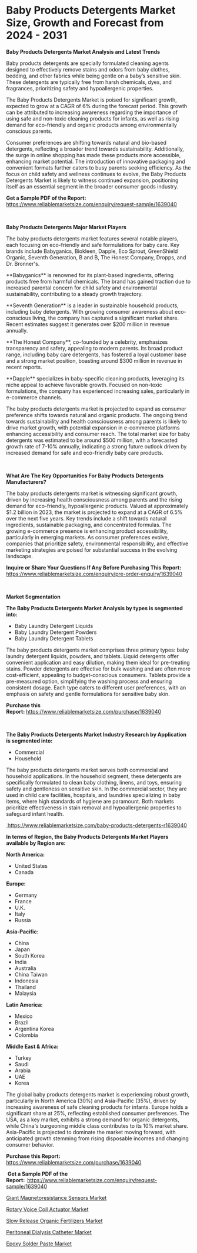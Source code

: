 <p><h1>Baby Products Detergents Market Size, Growth and Forecast from 2024 - 2031</h1></p><p><strong>Baby Products Detergents Market Analysis and Latest Trends</strong></p>
<p><p>Baby products detergents are specially formulated cleaning agents designed to effectively remove stains and odors from baby clothes, bedding, and other fabrics while being gentle on a baby’s sensitive skin. These detergents are typically free from harsh chemicals, dyes, and fragrances, prioritizing safety and hypoallergenic properties.</p><p>The Baby Products Detergents Market is poised for significant growth, expected to grow at a CAGR of 6% during the forecast period. This growth can be attributed to increasing awareness regarding the importance of using safe and non-toxic cleaning products for infants, as well as rising demand for eco-friendly and organic products among environmentally conscious parents. </p><p>Consumer preferences are shifting towards natural and bio-based detergents, reflecting a broader trend towards sustainability. Additionally, the surge in online shopping has made these products more accessible, enhancing market potential. The introduction of innovative packaging and convenient formats further caters to busy parents seeking efficiency. As the focus on child safety and wellness continues to evolve, the Baby Products Detergents Market is likely to witness continued expansion, positioning itself as an essential segment in the broader consumer goods industry.</p></p>
<p><strong>Get a Sample PDF of the Report:&nbsp;</strong> <a href="https://www.reliablemarketsize.com/enquiry/request-sample/1639040?utm_campaign=1133&utm_medium=2&utm_source=Github&utm_content=ia&utm_term=27122024&utm_id=baby-products-detergents">https://www.reliablemarketsize.com/enquiry/request-sample/1639040</a></p>
<p>&nbsp;</p>
<p><strong>Baby Products Detergents Major Market Players</strong></p>
<p><p>The baby products detergents market features several notable players, each focusing on eco-friendly and safe formulations for baby care. Key brands include Babyganics, Biokleen, Dapple, Eco Sprout, GreenShield Organic, Seventh Generation, B and B, The Honest Company, Dropps, and Dr. Bronner's.</p><p>**Babyganics** is renowned for its plant-based ingredients, offering products free from harmful chemicals. The brand has gained traction due to increased parental concern for child safety and environmental sustainability, contributing to a steady growth trajectory. </p><p>**Seventh Generation** is a leader in sustainable household products, including baby detergents. With growing consumer awareness about eco-conscious living, the company has captured a significant market share. Recent estimates suggest it generates over $200 million in revenue annually. </p><p>**The Honest Company**, co-founded by a celebrity, emphasizes transparency and safety, appealing to modern parents. Its broad product range, including baby care detergents, has fostered a loyal customer base and a strong market position, boasting around $300 million in revenue in recent reports. </p><p>**Dapple** specializes in baby-specific cleaning products, leveraging its niche appeal to achieve favorable growth. Focused on non-toxic formulations, the company has experienced increasing sales, particularly in e-commerce channels.</p><p>The baby products detergents market is projected to expand as consumer preference shifts towards natural and organic products. The ongoing trend towards sustainability and health consciousness among parents is likely to drive market growth, with potential expansion in e-commerce platforms enhancing accessibility and consumer reach. The total market size for baby detergents was estimated to be around $500 million, with a forecasted growth rate of 7-10% annually, indicating a strong future outlook driven by increased demand for safe and eco-friendly baby care products.</p></p>
<p>&nbsp;</p>
<p><strong>What Are The Key Opportunities For Baby Products Detergents Manufacturers?</strong></p>
<p><p>The baby products detergents market is witnessing significant growth, driven by increasing health consciousness among parents and the rising demand for eco-friendly, hypoallergenic products. Valued at approximately $1.2 billion in 2023, the market is projected to expand at a CAGR of 6.5% over the next five years. Key trends include a shift towards natural ingredients, sustainable packaging, and concentrated formulas. The growing e-commerce presence is enhancing product accessibility, particularly in emerging markets. As consumer preferences evolve, companies that prioritize safety, environmental responsibility, and effective marketing strategies are poised for substantial success in the evolving landscape.</p></p>
<p><strong>Inquire or Share Your Questions If Any Before Purchasing This Report:</strong> <a href="https://www.reliablemarketsize.com/enquiry/pre-order-enquiry/1639040?utm_campaign=1133&utm_medium=2&utm_source=Github&utm_content=ia&utm_term=27122024&utm_id=baby-products-detergents">https://www.reliablemarketsize.com/enquiry/pre-order-enquiry/1639040</a></p>
<p>&nbsp;</p>
<p><strong>Market Segmentation</strong></p>
<p><strong>The Baby Products Detergents Market Analysis by types is segmented into:</strong></p>
<p><ul><li>Baby Laundry Detergent Liquids</li><li>Baby Laundry Detergent Powders</li><li>Baby Laundry Detergent Tablets</li></ul></p>
<p><p>The baby products detergents market comprises three primary types: baby laundry detergent liquids, powders, and tablets. Liquid detergents offer convenient application and easy dilution, making them ideal for pre-treating stains. Powder detergents are effective for bulk washing and are often more cost-efficient, appealing to budget-conscious consumers. Tablets provide a pre-measured option, simplifying the washing process and ensuring consistent dosage. Each type caters to different user preferences, with an emphasis on safety and gentle formulations for sensitive baby skin.</p></p>
<p><strong>Purchase this Report:&nbsp;</strong><a href="https://www.reliablemarketsize.com/purchase/1639040?utm_campaign=1133&utm_medium=2&utm_source=Github&utm_content=ia&utm_term=27122024&utm_id=baby-products-detergents">https://www.reliablemarketsize.com/purchase/1639040</a></p>
<p>&nbsp;</p>
<p><strong>The Baby Products Detergents Market Industry Research by Application is segmented into:</strong></p>
<p><ul><li>Commercial</li><li>Household</li></ul></p>
<p><p>The baby products detergents market serves both commercial and household applications. In the household segment, these detergents are specifically formulated to clean baby clothing, linens, and toys, ensuring safety and gentleness on sensitive skin. In the commercial sector, they are used in child care facilities, hospitals, and laundries specializing in baby items, where high standards of hygiene are paramount. Both markets prioritize effectiveness in stain removal and hypoallergenic properties to safeguard infant health.</p></p>
<p><a href="https://www.reliablemarketsize.com/baby-products-detergents-r1639040?utm_campaign=1133&utm_medium=2&utm_source=Github&utm_content=ia&utm_term=27122024&utm_id=baby-products-detergents">&nbsp;https://www.reliablemarketsize.com/baby-products-detergents-r1639040</a></p>
<p><strong>In terms of Region, the Baby Products Detergents Market Players available by Region are:</strong></p>
<p>
    <p> <strong> North America: </strong>
        <ul>
            <li>United States</li>
            <li>Canada</li>
        </ul>
        </p> 
    <p> <strong> Europe: </strong>
        <ul>
            <li>Germany</li>
            <li>France</li>
            <li>U.K.</li>
            <li>Italy</li>
            <li>Russia</li>
        </ul>
        </p> 
    <p> <strong> Asia-Pacific: </strong>
        <ul>
            <li>China</li>
            <li>Japan</li>
            <li>South Korea</li>
            <li>India</li>
            <li>Australia</li>
            <li>China Taiwan</li>
            <li>Indonesia</li>
            <li>Thailand</li>
            <li>Malaysia</li>
        </ul>
        </p> 
    <p> <strong> Latin America: </strong>
        <ul>
            <li>Mexico</li>
            <li>Brazil</li>
            <li>Argentina Korea</li>
            <li>Colombia</li>
        </ul>
        </p> 
    <p> <strong> Middle East & Africa: </strong>
        <ul>
            <li>Turkey</li>
            <li>Saudi</li>
            <li>Arabia</li>
            <li>UAE</li>
            <li>Korea</li>
        </ul>
    </p>
    </p>
<p><p>The global baby products detergents market is experiencing robust growth, particularly in North America (30%) and Asia-Pacific (35%), driven by increasing awareness of safe cleaning products for infants. Europe holds a significant share at 25%, reflecting established consumer preferences. The USA, as a key market, exhibits a strong demand for organic detergents, while China's burgeoning middle class contributes to its 10% market share. Asia-Pacific is projected to dominate the market moving forward, with anticipated growth stemming from rising disposable incomes and changing consumer behavior.</p></p>
<p><strong>Purchase this Report: </strong><a href="https://www.reliablemarketsize.com/purchase/1639040?utm_campaign=1133&utm_medium=2&utm_source=Github&utm_content=ia&utm_term=27122024&utm_id=baby-products-detergents">https://www.reliablemarketsize.com/purchase/1639040</a></p>
<p>&nbsp;<strong>Get a Sample PDF of the Report:&nbsp;&nbsp;</strong><a href="https://www.reliablemarketsize.com/enquiry/request-sample/1639040?utm_campaign=1133&utm_medium=2&utm_source=Github&utm_content=ia&utm_term=27122024&utm_id=baby-products-detergents">https://www.reliablemarketsize.com/enquiry/request-sample/1639040</a></p>
<p><strong></strong></p>
<p><p><a href="https://www.linkedin.com/pulse/global-giant-magnetoresistance-sensors-market-size-andtrends-nlyxe?utm_campaign=1133&utm_medium=2&utm_source=Github&utm_content=ia&utm_term=27122024&utm_id=baby-products-detergents">Giant Magnetoresistance Sensors Market</a></p><p><a href="https://www.linkedin.com/pulse/informative-market-research-report-rotary-voice-coil-actuator-bxq4e?utm_campaign=1133&utm_medium=2&utm_source=Github&utm_content=ia&utm_term=27122024&utm_id=baby-products-detergents">Rotary Voice Coil Actuator Market</a></p><p><a href="https://www.linkedin.com/pulse/c-glance-reports-anmec?utm_campaign=1133&utm_medium=2&utm_source=Github&utm_content=ia&utm_term=27122024&utm_id=baby-products-detergents">Slow Release Organic Fertilizers Market</a></p><p><a href="https://www.linkedin.com/pulse/peritoneal-dialysis-catheter-industry-research-covering-multiple-y5zje?utm_campaign=1133&utm_medium=2&utm_source=Github&utm_content=ia&utm_term=27122024&utm_id=baby-products-detergents">Peritoneal Dialysis Catheter Market</a></p><p><a href="https://www.linkedin.com/pulse/fore-clarion-insight-j6xzf?utm_campaign=1133&utm_medium=2&utm_source=Github&utm_content=ia&utm_term=27122024&utm_id=baby-products-detergents">Epoxy Solder Paste Market</a></p></p>
